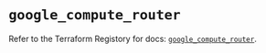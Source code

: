# `google_compute_router`

Refer to the Terraform Registory for docs: [`google_compute_router`](https://registry.terraform.io/providers/hashicorp/google/5.2.0/docs/resources/compute_router).
